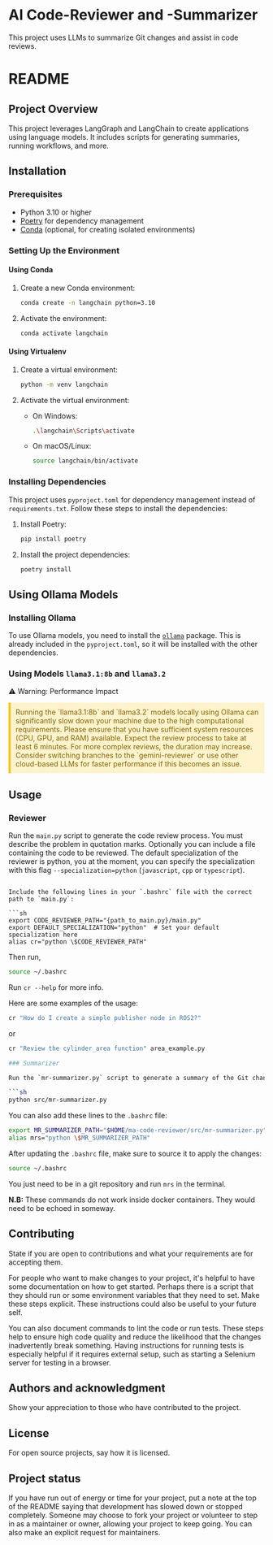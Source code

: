 # AI Code-Reviewer and -Summarizer

This project uses LLMs to summarize Git changes and assist in code reviews.

# README

## Project Overview

This project leverages LangGraph and LangChain to create applications using language models. It includes scripts for generating summaries, running workflows, and more.

## Installation

### Prerequisites

- Python 3.10 or higher
- [Poetry](https://python-poetry.org/docs/#installation) for dependency management
- [Conda](https://docs.conda.io/projects/conda/en/latest/user-guide/install/index.html) (optional, for creating isolated environments)

### Setting Up the Environment

#### Using Conda

1. Create a new Conda environment:

   ```sh
   conda create -n langchain python=3.10
   ```

2. Activate the environment:
   ```sh
   conda activate langchain
   ```

#### Using Virtualenv

1. Create a virtual environment:

   ```sh
   python -m venv langchain
   ```

2. Activate the virtual environment:
   - On Windows:
     ```sh
     .\langchain\Scripts\activate
     ```
   - On macOS/Linux:
     ```sh
     source langchain/bin/activate
     ```

### Installing Dependencies

This project uses `pyproject.toml` for dependency management instead of `requirements.txt`. Follow these steps to install the dependencies:

1. Install Poetry:

   ```sh
   pip install poetry
   ```

2. Install the project dependencies:
   ```sh
   poetry install
   ```

## Using Ollama Models

### Installing Ollama

To use Ollama models, you need to install the [`ollama`](https://ollama.com/) package. This is already included in the `pyproject.toml`, so it will be installed with the other dependencies.

### Using Models `llama3.1:8b` and `llama3.2`

⚠️ Warning: Performance Impact

<div style="background-color: #FFF3CD; padding: 10px; border-left: 4px solid #FFC107; color: #856404; margin-bottom: 20px;"> Running the `llama3.1:8b` and `llama3.2` models locally using Ollama can significantly slow down your machine due to the high computational requirements. Please ensure that you have sufficient system resources (CPU, GPU, and RAM) available.
Expect the review process to take at least 6 minutes. For more complex reviews, the duration may increase. Consider switching branches to the `gemini-reviewer` or use other cloud-based LLMs for faster performance if this becomes an issue.

</div>

## Usage

### Reviewer

Run the `main.py` script to generate the code review process. You must describe the problem in quotation marks. Optionally you can include a file containing the code to be reviewed. The default specialization of the reviewer is python, you at the moment, you can specify the specialization with this flag `--specialization=python` (`javascript`, `cpp` or `typescript`). 
```

Include the following lines in your `.bashrc` file with the correct path to `main.py`:

```sh
export CODE_REVIEWER_PATH="{path_to_main.py}/main.py"
export DEFAULT_SPECIALIZATION="python"  # Set your default specialization here
alias cr="python \$CODE_REVIEWER_PATH"
```

Then run,

```sh
source ~/.bashrc
```

Run `cr --help` for more info.

Here are some examples of the usage:

```sh
cr "How do I create a simple publisher node in ROS2?"
```

or

```sh
cr "Review the cylinder_area function" area_example.py

### Summarizer

Run the `mr-summarizer.py` script to generate a summary of the Git changes since the last merge request:

```sh
python src/mr-summarizer.py
```

You can also add these lines to the `.bashrc` file:

```sh
export MR_SUMMARIZER_PATH="$HOME/ma-code-reviewer/src/mr-summarizer.py"
alias mrs="python \$MR_SUMMARIZER_PATH"
```

After updating the `.bashrc` file, make sure to source it to apply the changes:

```sh
source ~/.bashrc
```

You just need to be in a git repository and run `mrs` in the terminal.

**N.B:** These commands do not work inside docker containers. They would need to be echoed in someway.

## Contributing

State if you are open to contributions and what your requirements are for accepting them.

For people who want to make changes to your project, it's helpful to have some documentation on how to get started. Perhaps there is a script that they should run or some environment variables that they need to set. Make these steps explicit. These instructions could also be useful to your future self.

You can also document commands to lint the code or run tests. These steps help to ensure high code quality and reduce the likelihood that the changes inadvertently break something. Having instructions for running tests is especially helpful if it requires external setup, such as starting a Selenium server for testing in a browser.

## Authors and acknowledgment

Show your appreciation to those who have contributed to the project.

## License

For open source projects, say how it is licensed.

## Project status

If you have run out of energy or time for your project, put a note at the top of the README saying that development has slowed down or stopped completely. Someone may choose to fork your project or volunteer to step in as a maintainer or owner, allowing your project to keep going. You can also make an explicit request for maintainers.

```

```
